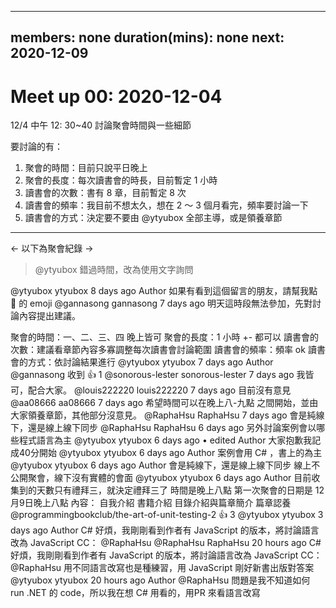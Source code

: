 ---
 members: none
 duration(mins):  none
 next: 2020-12-09
 ---

 # Meet up 00: 2020-12-04

<!-- list markdown 一律使用 1. -->
12/4 中午 12: 30~40 討論聚會時間與一些細節

要討論的有：
1. 聚會的時間：目前只說平日晚上
1. 聚會的長度：每次讀書會的時長，目前暫定 1 小時
1. 讀書會的次數：書有 8 章，目前暫定 8 次
1. 讀書會的頻率：我目前不想太久，想在 2 ～ 3 個月看完，頻率要討論一下
1. 讀書會的方式：決定要不要由 @ytyubox 全部主導，或是領養章節
 ---
 
 <- 以下為聚會紀錄 ->
 
 > @ytyubox 錯過時間，改為使用文字詢問
 
 
  @ytyubox
ytyubox 8 days ago  Author
如果有看到這個留言的朋友，請幫我點 👀 的 emoji
  @gannasong
gannasong 7 days ago
明天這時段無法參加，先對討論內容提出建議。

聚會的時間：一、二、三、四 晚上皆可
聚會的長度：1 小時 +- 都可以
讀書會的次數：建議看章節內容多寡調整每次讀書會討論範圍
讀書會的頻率：頻率 ok
讀書會的方式：依討論結果進行
  @ytyubox
ytyubox 7 days ago  Author
@gannasong 收到
 👍 1
  @sonorous-lester
sonorous-lester 7 days ago
我皆可，配合大家。
  @louis222220
louis222220 7 days ago
目前沒有意見
  @aa08666
aa08666 7 days ago
希望時間可以在晚上八-九點 之間開始，並由大家領養章節，其他部分沒意見。
  @RaphaHsu
RaphaHsu 7 days ago
會是純線下，還是線上線下同步
  @RaphaHsu
RaphaHsu 6 days ago
另外討論案例會以哪些程式語言為主
  @ytyubox
ytyubox 6 days ago  • 
edited 
 Author
大家抱歉我記成40分開始
  @ytyubox
ytyubox 6 days ago  Author
案例會用 C# ，書上的為主
  @ytyubox
ytyubox 6 days ago  Author
會是純線下，還是線上線下同步
線上不公開聚會，線下沒有實體的會面
  @ytyubox
ytyubox 6 days ago  Author
目前收集到的天數只有禮拜三，就決定禮拜三了
時間是晚上八點
第一次聚會的日期是 12月9日晚上八點
內容：
自我介紹
書籍介紹
目錄介紹與篇章簡介
篇章認養
@programmingbookclub/the-art-of-unit-testing-2
 👍 3
  @ytyubox
ytyubox 3 days ago  Author
C# 好煩，我剛剛看到作者有 JavaScript 的版本，將討論語言改為 JavaScript
CC： @RaphaHsu
  @RaphaHsu
RaphaHsu 20 hours ago
C# 好煩，我剛剛看到作者有 JavaScript 的版本，將討論語言改為 JavaScript
CC： @RaphaHsu
用不同語言改寫也是種練習，用 JavaScript 剛好新書出版對答案
  @ytyubox
ytyubox 20 hours ago  Author
@RaphaHsu 問題是我不知道如何 run .NET 的 code，所以我在想 C# 用看的，用PR 來看語言改寫
